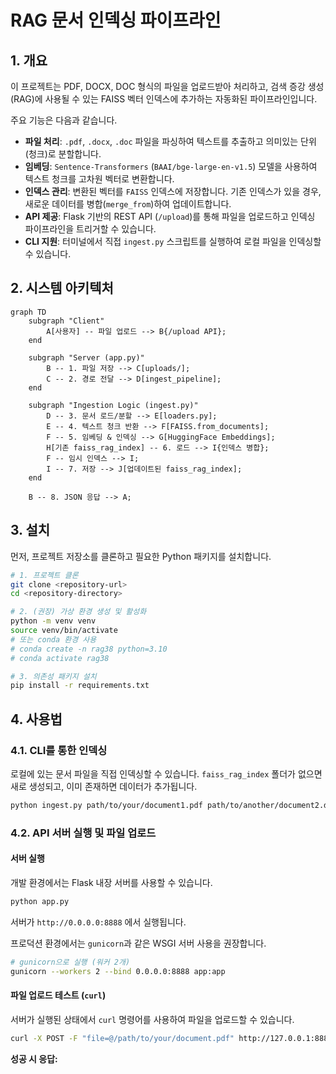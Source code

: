 # RAG 문서 인덱싱 파이프라인

## 1. 개요

이 프로젝트는 PDF, DOCX, DOC 형식의 파일을 업로드받아 처리하고, 검색 증강 생성(RAG)에 사용될 수 있는 FAISS 벡터 인덱스에 추가하는 자동화된 파이프라인입니다.

주요 기능은 다음과 같습니다.
- **파일 처리**: `.pdf`, `.docx`, `.doc` 파일을 파싱하여 텍스트를 추출하고 의미있는 단위(청크)로 분할합니다.
- **임베딩**: `Sentence-Transformers` (`BAAI/bge-large-en-v1.5`) 모델을 사용하여 텍스트 청크를 고차원 벡터로 변환합니다.
- **인덱스 관리**: 변환된 벡터를 `FAISS` 인덱스에 저장합니다. 기존 인덱스가 있을 경우, 새로운 데이터를 병합(`merge_from`)하여 업데이트합니다.
- **API 제공**: Flask 기반의 REST API (`/upload`)를 통해 파일을 업로드하고 인덱싱 파이프라인을 트리거할 수 있습니다.
- **CLI 지원**: 터미널에서 직접 `ingest.py` 스크립트를 실행하여 로컬 파일을 인덱싱할 수 있습니다.

## 2. 시스템 아키텍처

```mermaid
graph TD
    subgraph "Client"
        A[사용자] -- 파일 업로드 --> B{/upload API};
    end

    subgraph "Server (app.py)"
        B -- 1. 파일 저장 --> C[uploads/];
        C -- 2. 경로 전달 --> D[ingest_pipeline];
    end

    subgraph "Ingestion Logic (ingest.py)"
        D -- 3. 문서 로드/분할 --> E[loaders.py];
        E -- 4. 텍스트 청크 반환 --> F[FAISS.from_documents];
        F -- 5. 임베딩 & 인덱싱 --> G[HuggingFace Embeddings];
        H[기존 faiss_rag_index] -- 6. 로드 --> I{인덱스 병합};
        F -- 임시 인덱스 --> I;
        I -- 7. 저장 --> J[업데이트된 faiss_rag_index];
    end
    
    B -- 8. JSON 응답 --> A;
```

## 3. 설치

먼저, 프로젝트 저장소를 클론하고 필요한 Python 패키지를 설치합니다.

```bash
# 1. 프로젝트 클론
git clone <repository-url>
cd <repository-directory>

# 2. (권장) 가상 환경 생성 및 활성화
python -m venv venv
source venv/bin/activate
# 또는 conda 환경 사용
# conda create -n rag38 python=3.10
# conda activate rag38

# 3. 의존성 패키지 설치
pip install -r requirements.txt
```

## 4. 사용법

### 4.1. CLI를 통한 인덱싱

로컬에 있는 문서 파일을 직접 인덱싱할 수 있습니다. `faiss_rag_index` 폴더가 없으면 새로 생성되고, 이미 존재하면 데이터가 추가됩니다.

```bash
python ingest.py path/to/your/document1.pdf path/to/another/document2.docx
```

### 4.2. API 서버 실행 및 파일 업로드

#### 서버 실행

개발 환경에서는 Flask 내장 서버를 사용할 수 있습니다.

```bash
python app.py
```
서버가 `http://0.0.0.0:8888` 에서 실행됩니다.

프로덕션 환경에서는 `gunicorn`과 같은 WSGI 서버 사용을 권장합니다.

```bash
# gunicorn으로 실행 (워커 2개)
gunicorn --workers 2 --bind 0.0.0.0:8888 app:app
```

#### 파일 업로드 테스트 (`curl`)

서버가 실행된 상태에서 `curl` 명령어를 사용하여 파일을 업로드할 수 있습니다.

```bash
curl -X POST -F "file=@/path/to/your/document.pdf" http://127.0.0.1:8888/upload
```

**성공 시 응답:**
```
